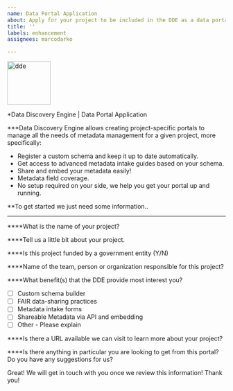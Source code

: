 ```yaml
---
name: Data Portal Application
about: Apply for your project to be included in the DDE as a data portal
title: ''
labels: enhancement
assignees: marcodarko

---
```


<img src="https://discovery.biothings.io/dde-logo-o.png" alt="dde" width="100"/>

*Data Discovery Engine | Data Portal Application

***Data Discovery Engine allows creating project-specific portals to manage all the needs of metadata management for a given project, more specifically:
- Register a custom schema and keep it up to date automatically.
- Get access to advanced metadata intake guides based on your schema.
- Share and embed your metadata easily!
- Metadata field coverage.
- No setup required on your side, we help you get your portal up and running.

**To get started we just need some information..

------------


****What is the name of your project?

****Tell us a little bit about your project.

****Is this project funded by a government entity (Y/N)

****Name of the team, person or organization responsible for this project?

****What benefit(s) that the DDE provide most interest you?
- [ ] Custom schema builder
- [ ] FAIR data-sharing practices
- [ ] Metadata intake forms
- [ ] Shareable Metadata via API and embedding
- [ ] Other - Please explain

****Is there a URL available we can visit to learn more about your project?

****Is there anything in particular you are looking to get from this portal? Do you have any suggestions for us?


Great! We will get in touch with you once we review this information! Thank you!
